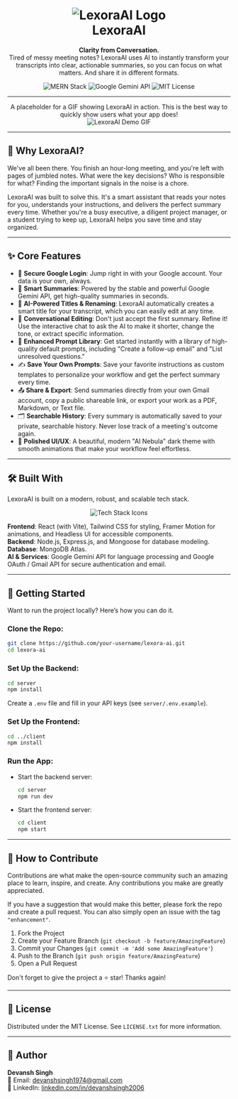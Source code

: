<div align="center">
<h1 align="center">
    <img src="https://placehold.co/150x150/6366F1/FFFFFF?text=L&font=raleway" alt="LexoraAI Logo"><br>
    LexoraAI
  </h1>


<p align="center">
<strong>Clarity from Conversation.</strong>
<br />
Tired of messy meeting notes? LexoraAI uses AI to instantly transform your transcripts into clear, actionable summaries, so you can focus on what matters. And share it in different formats.
</p>

<!-- Badges -->
<p align="center">
<img src="https://img.shields.io/badge/MERN-Stack-blue?style=for-the-badge&logo=mongodb" alt="MERN Stack">
<img src="https://img.shields.io/badge/Google-Gemini_API-4285F4?style=for-the-badge&logo=google" alt="Google Gemini API">
<img src="https://img.shields.io/badge/License-MIT-green?style=for-the-badge" alt="MIT License">
</p>
</div>

---

<div align="center">

A placeholder for a GIF showing LexoraAI in action. This is the best way to quickly show users what your app does!  
<img src="https://placehold.co/800x450/0f172a/FFFFFF?text=App%20Demo%20GIF" alt="LexoraAI Demo GIF">

</div>

---

## 🤔 Why LexoraAI?

We've all been there. You finish an hour-long meeting, and you're left with pages of jumbled notes. What were the key decisions? Who is responsible for what? Finding the important signals in the noise is a chore.

LexoraAI was built to solve this. It's a smart assistant that reads your notes for you, understands your instructions, and delivers the perfect summary every time. Whether you're a busy executive, a diligent project manager, or a student trying to keep up, LexoraAI helps you save time and stay organized.

---

## ✨ Core Features

- 🔐 **Secure Google Login**: Jump right in with your Google account. Your data is your own, always.  
- 🤖 **Smart Summaries**: Powered by the stable and powerful Google Gemini API, get high-quality summaries in seconds.  
- 📝 **AI-Powered Titles & Renaming**: LexoraAI automatically creates a smart title for your transcript, which you can easily edit at any time.  
- 💬 **Conversational Editing**: Don't just accept the first summary. Refine it! Use the interactive chat to ask the AI to make it shorter, change the tone, or extract specific information.  
- 🚀 **Enhanced Prompt Library**: Get started instantly with a library of high-quality default prompts, including "Create a follow-up email" and "List unresolved questions."  
- ✍️ **Save Your Own Prompts**: Save your favorite instructions as custom templates to personalize your workflow and get the perfect summary every time.  
- 📤 **Share & Export**: Send summaries directly from your own Gmail account, copy a public shareable link, or export your work as a PDF, Markdown, or Text file.  
- 🗂️ **Searchable History**: Every summary is automatically saved to your private, searchable history. Never lose track of a meeting's outcome again.  
- 🎨 **Polished UI/UX**: A beautiful, modern "AI Nebula" dark theme with smooth animations that make your workflow feel effortless.  

---

## 🛠️ Built With

LexoraAI is built on a modern, robust, and scalable tech stack.

<div align="center">
<img src="https://skillicons.dev/icons?i=react,tailwind,nodejs,express,mongo,vite" alt="Tech Stack Icons" />
</div>

**Frontend**: React (with Vite), Tailwind CSS for styling, Framer Motion for animations, and Headless UI for accessible components.  
**Backend**: Node.js, Express.js, and Mongoose for database modeling.  
**Database**: MongoDB Atlas.  
**AI & Services**: Google Gemini API for language processing and Google OAuth / Gmail API for secure authentication and email.  

---

## 🚀 Getting Started

Want to run the project locally? Here’s how you can do it.

### Clone the Repo:

```bash
git clone https://github.com/your-username/lexora-ai.git
cd lexora-ai
```

### Set Up the Backend:

```bash
cd server
npm install
```

Create a `.env` file and fill in your API keys (see `server/.env.example`).

### Set Up the Frontend:

```bash
cd ../client
npm install
```

### Run the App:

- Start the backend server:  
  ```bash
  cd server
  npm run dev
  ```

- Start the frontend server:  
  ```bash
  cd client
  npm start
  ```

---

## 🤝 How to Contribute

Contributions are what make the open-source community such an amazing place to learn, inspire, and create. Any contributions you make are greatly appreciated.

If you have a suggestion that would make this better, please fork the repo and create a pull request. You can also simply open an issue with the tag `"enhancement"`.

1. Fork the Project  
2. Create your Feature Branch (`git checkout -b feature/AmazingFeature`)  
3. Commit your Changes (`git commit -m 'Add some AmazingFeature'`)  
4. Push to the Branch (`git push origin feature/AmazingFeature`)  
5. Open a Pull Request  

Don't forget to give the project a ⭐ star! Thanks again!

---

## 📜 License

Distributed under the MIT License. See `LICENSE.txt` for more information.

---

## 👤 Author

**Devansh Singh**  
📧 Email: [devanshsingh1974@gmail.com](mailto:devanshsingh1974@gmail.com)  
🔗 LinkedIn: [linkedin.com/in/devanshsingh2006](https://linkedin.com/in/devanshsingh2006)  
